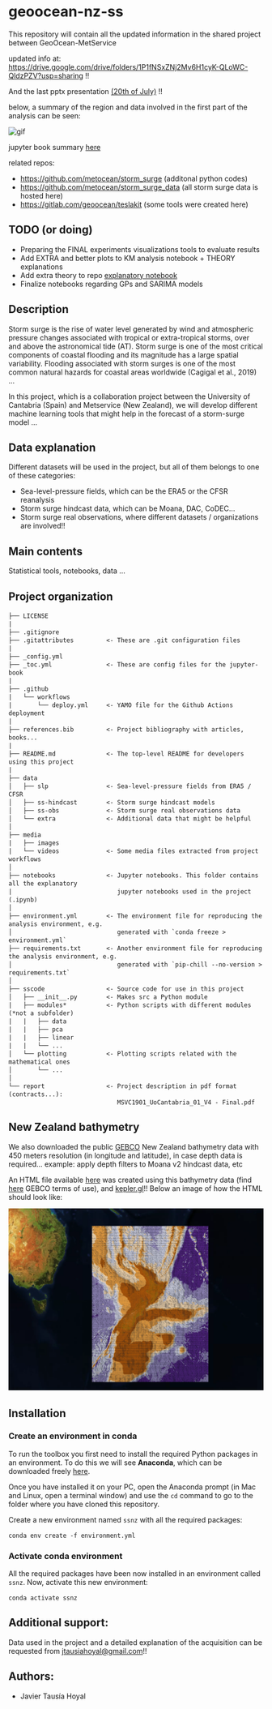 # geoocean-nz-ss

This repository will contain all the updated information in the shared project between GeoOcean-MetService

updated info at: https://drive.google.com/drive/folders/1P1fNSxZNj2Mv6H1cyK-QLoWC-QldzPZV?usp=sharing !!

And the last pptx presentation [(20th of July)](https://docs.google.com/presentation/d/19U6qWkH9g8NhS2SFkBasOcbjiEsGvInfBQ7C6YFkJhk/edit?usp=sharing) !!

below, a summary of the region and data involved in the first part of the analysis can be seen:

![gif](/media/videos/READMEexample.gif)

jupyter book summary [here](https://javitausia.github.io/geocean-nz-ss/)

related repos:
* https://github.com/metocean/storm_surge (additonal python codes)
* https://github.com/metocean/storm_surge_data (all storm surge data is hosted here)
* https://gitlab.com/geoocean/teslakit (some tools were created here)

## TODO (or doing)

* Preparing the FINAL experiments visualizations tools to evaluate results
* Add EXTRA and better plots to KM analysis notebook + THEORY explanations
* Add extra theory to repo [explanatory notebook](/notebooks/repo_workflow_theory.ipynb)
* Finalize notebooks regarding GPs and SARIMA models

## Description

Storm surge is the rise of water level generated by wind and atmospheric pressure changes associated with tropical or
extra-tropical storms, over and above the astronomical tide (AT). Storm surge is one of the most critical components of
coastal flooding and its magnitude has a large spatial variability. Flooding associated with storm surges is one of the
most common natural hazards for coastal areas worldwide (Cagigal et al., 2019) ...

In this project, which is a collaboration project between the University of Cantabria (Spain) and Metservice (New Zealand), 
we will develop different machine learning tools that might help in the forecast of a storm-surge model ...

## Data explanation

Different datasets will be used in the project, but all of them belongs to one of these categories:
* Sea-level-pressure fields, which can be the ERA5 or the CFSR reanalysis
* Storm surge hindcast data, which can be Moana, DAC, CoDEC...
* Storm surge real observations, where different datasets / organizations are involved!!

## Main contents

Statistical tools, notebooks, data ...

## Project organization

    ├── LICENSE
    |
    ├── .gitignore
    ├── .gitattributes         <- These are .git configuration files
    |
    ├── _config.yml
    ├── _toc.yml               <- These are config files for the jupyter-book
    |
    ├── .github
    |   └── workflows
    |       └── deploy.yml     <- YAMO file for the Github Actions deployment
    |
    ├── references.bib         <- Project bibliography with articles, books...
    |
    ├── README.md              <- The top-level README for developers using this project
    |
    ├── data
    │   ├── slp                <- Sea-level-pressure fields from ERA5 / CFSR
    │   ├── ss-hindcast        <- Storm surge hindcast models
    │   ├── ss-obs             <- Storm surge real observations data
    │   └── extra              <- Additional data that might be helpful
    │
    ├── media          
    |   ├── images
    |   └── videos             <- Some media files extracted from project workflows        
    │
    ├── notebooks              <- Jupyter notebooks. This folder contains all the explanatory
    |                             jupyter notebooks used in the project (.ipynb)
    │
    ├── environment.yml        <- The environment file for reproducing the analysis environment, e.g.
    │                             generated with `conda freeze > environment.yml`
    ├── requirements.txt       <- Another environment file for reproducing the analysis environment, e.g.
    │                             generated with `pip-chill --no-version > requirements.txt`
    │
    ├── sscode                 <- Source code for use in this project
    │   ├── __init__.py        <- Makes src a Python module
    |   ├── modules*           <- Python scripts with different modules (*not a subfolder)
    |   |   ├── data
    |   |   ├── pca
    |   |   ├── linear
    |   |   └── ...
    │   └── plotting           <- Plotting scripts related with the mathematical ones
    │       └── ...
    │
    └── report                 <- Project description in pdf format (contracts...): 
                                  MSVC1901_UoCantabria_01_V4 - Final.pdf

## New Zealand bathymetry

We also downloaded the public [GEBCO](https://www.gebco.net/data_and_products/gridded_bathymetry_data/) New Zealand bathymetry data with 450 meters resolution (in longitude and latitude), in case depth data is required... example: apply depth filters to Moana v2 hindcast data, etc 

An HTML file available [here](/data/bathymetry/) was created using this bathymetry data (find [here](/data/bathymetry/) GEBCO terms of use), and [kepler.gl](https://docs.kepler.gl/docs/keplergl-jupyter)!! Below an image of how the HTML should look like:

![bathy](/media/images/nz_bathy.png)

<!-- <iframe src="data/bathymetry/nz_bathy.html" width="1000" height="800"></iframe> -->

## Installation

### Create an environment in conda

To run the toolbox you first need to install the required Python packages in an environment. To do this we will see **Anaconda**, which can be downloaded freely [here](https://www.anaconda.com/download/).

Once you have installed it on your PC, open the Anaconda prompt (in Mac and Linux, open a terminal window) and use the `cd` command to go to the folder where you have cloned this repository.

Create a new environment named `ssnz` with all the required packages:

```
conda env create -f environment.yml
```

### Activate conda environment

All the required packages have been now installed in an environment called `ssnz`. Now, activate this new environment:

```
conda activate ssnz
```

## Additional support:

Data used in the project and a detailed explanation of the acquisition can be requested from jtausiahoyal@gmail.com!!

## Authors:

* Javier Tausía Hoyal
